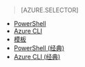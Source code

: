 > [AZURE.SELECTOR]
- [PowerShell](/documentation/articles/virtual-network-deploy-multinic-arm-ps/)
- [Azure CLI](/documentation/articles/virtual-network-deploy-multinic-arm-cli/)
- [模板](/documentation/articles/virtual-network-deploy-multinic-arm-template/)
- [PowerShell (经典)](/documentation/articles/virtual-network-deploy-multinic-classic-ps/)
- [Azure CLI (经典)](/documentation/articles/virtual-network-deploy-multinic-classic-cli/)

<!---HONumber=Mooncake_0104_2016-->